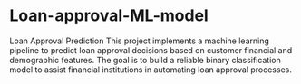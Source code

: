 # Loan-approval-ML-model
Loan Approval Prediction This project implements a machine learning pipeline to predict loan approval decisions based on customer financial and demographic features. The goal is to build a reliable binary classification model to assist financial institutions in automating loan approval processes.

